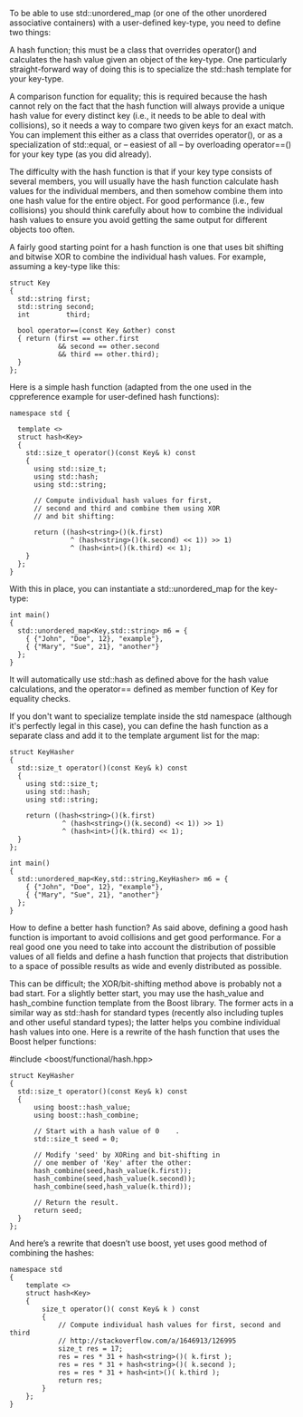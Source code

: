 To be able to use std::unordered_map (or one of the other unordered associative containers) with a user-defined key-type, you need to define two things:

A hash function; this must be a class that overrides operator() and calculates the hash value given an object of the key-type. One particularly straight-forward way of doing this is to specialize the std::hash template for your key-type.

A comparison function for equality; this is required because the hash cannot rely on the fact that the hash function will always provide a unique hash value for every distinct key (i.e., it needs to be able to deal with collisions), so it needs a way to compare two given keys for an exact match. You can implement this either as a class that overrides operator(), or as a specialization of std::equal, or – easiest of all – by overloading operator==() for your key type (as you did already).

The difficulty with the hash function is that if your key type consists of several members, you will usually have the hash function calculate hash values for the individual members, and then somehow combine them into one hash value for the entire object. For good performance (i.e., few collisions) you should think carefully about how to combine the individual hash values to ensure you avoid getting the same output for different objects too often.

A fairly good starting point for a hash function is one that uses bit shifting and bitwise XOR to combine the individual hash values. For example, assuming a key-type like this:
```
struct Key
{
  std::string first;
  std::string second;
  int         third;

  bool operator==(const Key &other) const
  { return (first == other.first
            && second == other.second
            && third == other.third);
  }
};
```
Here is a simple hash function (adapted from the one used in the cppreference example for user-defined hash functions):
```
namespace std {

  template <>
  struct hash<Key>
  {
    std::size_t operator()(const Key& k) const
    {
      using std::size_t;
      using std::hash;
      using std::string;

      // Compute individual hash values for first,
      // second and third and combine them using XOR
      // and bit shifting:

      return ((hash<string>()(k.first)
               ^ (hash<string>()(k.second) << 1)) >> 1)
               ^ (hash<int>()(k.third) << 1);
    }
  };
}
```
With this in place, you can instantiate a std::unordered_map for the key-type:
```
int main()
{
  std::unordered_map<Key,std::string> m6 = {
    { {"John", "Doe", 12}, "example"},
    { {"Mary", "Sue", 21}, "another"}
  };
}
```
It will automatically use std::hash<Key> as defined above for the hash value calculations, and the operator== defined as member function of Key for equality checks.

If you don't want to specialize template inside the std namespace (although it's perfectly legal in this case), you can define the hash function as a separate class and add it to the template argument list for the map:
```
struct KeyHasher
{
  std::size_t operator()(const Key& k) const
  {
    using std::size_t;
    using std::hash;
    using std::string;

    return ((hash<string>()(k.first)
             ^ (hash<string>()(k.second) << 1)) >> 1)
             ^ (hash<int>()(k.third) << 1);
  }
};

int main()
{
  std::unordered_map<Key,std::string,KeyHasher> m6 = {
    { {"John", "Doe", 12}, "example"},
    { {"Mary", "Sue", 21}, "another"}
  };
}
```
How to define a better hash function? As said above, defining a good hash function is important to avoid collisions and get good performance. For a real good one you need to take into account the distribution of possible values of all fields and define a hash function that projects that distribution to a space of possible results as wide and evenly distributed as possible.

This can be difficult; the XOR/bit-shifting method above is probably not a bad start. For a slightly better start, you may use the hash_value and hash_combine function template from the Boost library. The former acts in a similar way as std::hash for standard types (recently also including tuples and other useful standard types); the latter helps you combine individual hash values into one. Here is a rewrite of the hash function that uses the Boost helper functions:

#include <boost/functional/hash.hpp>
```
struct KeyHasher
{
  std::size_t operator()(const Key& k) const
  {
      using boost::hash_value;
      using boost::hash_combine;

      // Start with a hash value of 0    .
      std::size_t seed = 0;

      // Modify 'seed' by XORing and bit-shifting in
      // one member of 'Key' after the other:
      hash_combine(seed,hash_value(k.first));
      hash_combine(seed,hash_value(k.second));
      hash_combine(seed,hash_value(k.third));

      // Return the result.
      return seed;
  }
};
```
And here’s a rewrite that doesn’t use boost, yet uses good method of combining the hashes:
```
namespace std
{
    template <>
    struct hash<Key>
    {
        size_t operator()( const Key& k ) const
        {
            // Compute individual hash values for first, second and third
            // http://stackoverflow.com/a/1646913/126995
            size_t res = 17;
            res = res * 31 + hash<string>()( k.first );
            res = res * 31 + hash<string>()( k.second );
            res = res * 31 + hash<int>()( k.third );
            return res;
        }
    };
}
```
